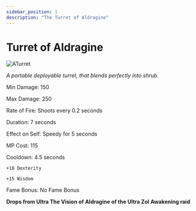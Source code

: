 ```yaml
---
sidebar_position: 1
description: "The Turret of Aldragine"
---
```


# Turret of Aldragine

![ATurret](https://i.imgur.com/XvdPgsb.png)

<i>A portable deployable turret, that blends perfectly into shrub.</i>

Min Damage: 150

Max Damage: 250

Rate of Fire: Shoots every 0.2 seconds

Duration: 7 seconds

Effect on Self: Speedy for 5 seconds

MP Cost: 115

Cooldown: 4.5 seconds

    +10 Dexterity
    
    +15 Wisdom
    
Fame Bonus: No Fame Bonus

**Drops from Ultra The Vision of Aldragine of the Ultra Zol Awakening raid**
